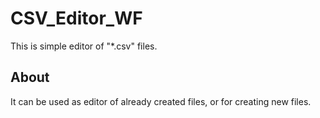 # CSV_Editor_WF
This is simple editor of "*.csv" files.

## About
It can be used as editor of already created files, or for creating new files.